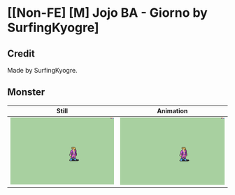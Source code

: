 # [\[Non-FE\] \[M\] Jojo BA - Giorno by SurfingKyogre]

## Credit

Made by SurfingKyogre.
	
## Monster

| Still | Animation |
| :---: | :-------: |
| ![Monster still](./Monster_000.png) | ![Monster animation](./Monster.gif) |
